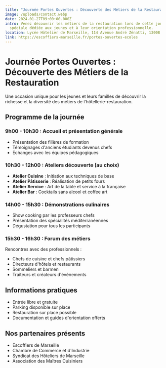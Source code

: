 ```yaml
---
title: "Journée Portes Ouvertes : Découverte des Métiers de la Restauration"
image: /uploads/contact.webp
date: 2024-01-27T09:00:00.000Z
intro: Venez découvrir les métiers de la restauration lors de cette journée
  spéciale dédiée aux jeunes et à leur orientation professionnelle.
location: Lycée Hôtelier de Marseille, 114 Avenue André Zénatti, 13008 Marseille
link: https://escoffiers-marseille.fr/portes-ouvertes-ecoles
---
```


# Journée Portes Ouvertes : Découverte des Métiers de la Restauration

Une occasion unique pour les jeunes et leurs familles de découvrir la richesse et la diversité des métiers de l'hôtellerie-restauration.

## Programme de la journée

### 9h00 - 10h30 : Accueil et présentation générale

- Présentation des filières de formation
- Témoignages d'anciens étudiants devenus chefs
- Échanges avec les équipes pédagogiques

### 10h30 - 12h00 : Ateliers découverte (au choix)

- **Atelier Cuisine** : Initiation aux techniques de base
- **Atelier Pâtisserie** : Réalisation de petits fours
- **Atelier Service** : Art de la table et service à la française
- **Atelier Bar** : Cocktails sans alcool et coffee art

### 14h00 - 15h30 : Démonstrations culinaires

- Show cooking par les professeurs chefs
- Présentation des spécialités méditerranéennes
- Dégustation pour tous les participants

### 15h30 - 16h30 : Forum des métiers

Rencontres avec des professionnels :

- Chefs de cuisine et chefs pâtissiers
- Directeurs d'hôtels et restaurants
- Sommeliers et barmen
- Traiteurs et créateurs d'événements

## Informations pratiques

- Entrée libre et gratuite
- Parking disponible sur place
- Restauration sur place possible
- Documentation et guides d'orientation offerts

## Nos partenaires présents

- Escoffiers de Marseille
- Chambre de Commerce et d'Industrie
- Syndicat des Hôteliers de Marseille
- Association des Maîtres Cuisiniers
